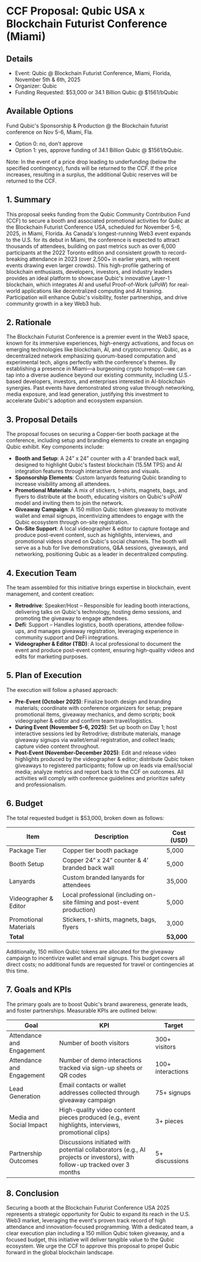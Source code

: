 # CCF Proposal: Qubic USA x Blockchain Futurist Conference (Miami)

## Details
- Event: Qubic @ Blockchain Futurist Conference, Miami, Florida, November 5th & 6th, 2025
- Organizer: Qubic
- Funding Requested: $53,000 or 34.1 Billion Qubic @ $1561/bQubic

## Available Options
Fund Qubic's Sponsorship & Production @ the Blockchain futurist conference on Nov 5-6, Miami, Fla.

- Option 0: no, don’t approve
- Option 1: yes, approve funding of 34.1 Billion Qubic @ $1561/bQubic.

Note: In the event of a price drop leading to underfunding (below the specified contingency), funds will be returned to the CCF. If the price increases, resulting in a surplus, the additional Qubic reserves will be returned to the CCF.

## 1. Summary
This proposal seeks funding from the Qubic Community Contribution Fund (CCF) to secure a booth and associated promotional activities for Qubic at the Blockchain Futurist Conference USA, scheduled for November 5-6, 2025, in Miami, Florida. As Canada's longest-running Web3 event expands to the U.S. for its debut in Miami, the conference is expected to attract thousands of attendees, building on past metrics such as over 6,000 participants at the 2022 Toronto edition and consistent growth to record-breaking attendance in 2023 (over 2,500+ in earlier years, with recent events drawing even larger crowds). This high-profile gathering of blockchain enthusiasts, developers, investors, and industry leaders provides an ideal platform to showcase Qubic's innovative Layer-1 blockchain, which integrates AI and useful Proof-of-Work (uPoW) for real-world applications like decentralized computing and AI training. Participation will enhance Qubic's visibility, foster partnerships, and drive community growth in a key Web3 hub.

## 2. Rationale
The Blockchain Futurist Conference is a premier event in the Web3 space, known for its immersive experiences, high-energy activations, and focus on emerging technologies like blockchain, AI, and cryptocurrency. Qubic, as a decentralized network emphasizing quorum-based computation and experimental tech, aligns perfectly with the conference's themes. By establishing a presence in Miami—a burgeoning crypto hotspot—we can tap into a diverse audience beyond our existing community, including U.S.-based developers, investors, and enterprises interested in AI-blockchain synergies. Past events have demonstrated strong value through networking, media exposure, and lead generation, justifying this investment to accelerate Qubic's adoption and ecosystem expansion.

## 3. Proposal Details
The proposal focuses on securing a Copper-tier booth package at the conference, including setup and branding elements to create an engaging Qubic exhibit. Key components include:
- **Booth and Setup**: A 24” x 24” counter with a 4’ branded back wall, designed to highlight Qubic's fastest blockchain (15.5M TPS) and AI integration features through interactive demos and visuals.
- **Sponsorship Elements**: Custom lanyards featuring Qubic branding to increase visibility among all attendees.
- **Promotional Materials**: A mix of stickers, t-shirts, magnets, bags, and flyers to distribute at the booth, educating visitors on Qubic's uPoW model and inviting them to join the network.
- **Giveaway Campaign**: A 150 million Qubic token giveaway to motivate wallet and email signups, incentivizing attendees to engage with the Qubic ecosystem through on-site registration.
- **On-Site Support**: A local videographer & editor to capture footage and produce post-event content, such as highlights, interviews, and promotional videos shared on Qubic's social channels.
The booth will serve as a hub for live demonstrations, Q&A sessions, giveaways, and networking, positioning Qubic as a leader in decentralized computing.

## 4. Execution Team
The team assembled for this initiative brings expertise in blockchain, event management, and content creation:
- **Retrodrive**: Speaker/Host – Responsible for leading booth interactions, delivering talks on Qubic's technology, hosting demo sessions, and promoting the giveaway to engage attendees.
- **Defi**: Support – Handles logistics, booth operations, attendee follow-ups, and manages giveaway registration, leveraging experience in community support and DeFi integrations.
- **Videographer & Editor (TBD)**: A local professional to document the event and produce post-event content, ensuring high-quality videos and edits for marketing purposes.

## 5. Plan of Execution
The execution will follow a phased approach:
- **Pre-Event (October 2025)**: Finalize booth design and branding materials; coordinate with conference organizers for setup; prepare promotional items, giveaway mechanics, and demo scripts; book videographer & editor and confirm team travel/logistics.
- **During Event (November 5-6, 2025)**: Set up booth on Day 1; host interactive sessions led by Retrodrive; distribute materials, manage giveaway signups via wallet/email registration, and collect leads; capture video content throughout.
- **Post-Event (November-December 2025)**: Edit and release video highlights produced by the videographer & editor; distribute Qubic token giveaways to registered participants; follow up on leads via email/social media; analyze metrics and report back to the CCF on outcomes.
All activities will comply with conference guidelines and prioritize safety and professionalism.

## 6. Budget
The total requested budget is $53,000, broken down as follows:

| Item | Description | Cost (USD) |
|------|-------------|------------|
| Package Tier | Copper tier booth package | 5,000 |
| Booth Setup | Copper 24” x 24” counter & 4’ branded back wall | 5,000 |
| Lanyards | Custom branded lanyards for attendees | 35,000 |
| Videographer & Editor | Local professional (including on-site filming and post-event production) | 5,000 |
| Promotional Materials | Stickers, t-shirts, magnets, bags, flyers | 3,000 |
| **Total** | | **53,000** |

Additionally, 150 million Qubic tokens are allocated for the giveaway campaign to incentivize wallet and email signups. This budget covers all direct costs; no additional funds are requested for travel or contingencies at this time.

## 7. Goals and KPIs
The primary goals are to boost Qubic's brand awareness, generate leads, and foster partnerships. Measurable KPIs are outlined below:

| Goal | KPI | Target |
|------|-----|--------|
| Attendance and Engagement | Number of booth visitors | 300+ visitors |
| Attendance and Engagement | Number of demo interactions tracked via sign-up sheets or QR codes | 100+ interactions |
| Lead Generation | Email contacts or wallet addresses collected through giveaway campaign | 75+ signups |
| Media and Social Impact | High-quality video content pieces produced (e.g., event highlights, interviews, promotional clips) | 3+ pieces |
| Partnership Outcomes | Discussions initiated with potential collaborators (e.g., AI projects or investors), with follow-up tracked over 3 months | 5+ discussions |

## 8. Conclusion
Securing a booth at the Blockchain Futurist Conference USA 2025 represents a strategic opportunity for Qubic to expand its reach in the U.S. Web3 market, leveraging the event's proven track record of high attendance and innovation-focused programming. With a dedicated team, a clear execution plan including a 150 million Qubic token giveaway, and a focused budget, this initiative will deliver tangible value to the Qubic ecosystem. We urge the CCF to approve this proposal to propel Qubic forward in the global blockchain landscape.